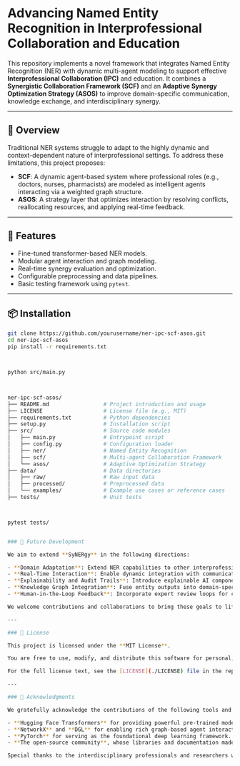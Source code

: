 # Advancing Named Entity Recognition in Interprofessional Collaboration and Education

This repository implements a novel framework that integrates Named Entity Recognition (NER) with dynamic multi-agent modeling to support effective **Interprofessional Collaboration (IPC)** and education. It combines a **Synergistic Collaboration Framework (SCF)** and an **Adaptive Synergy Optimization Strategy (ASOS)** to improve domain-specific communication, knowledge exchange, and interdisciplinary synergy.

---

## 🧠 Overview

Traditional NER systems struggle to adapt to the highly dynamic and context-dependent nature of interprofessional settings. To address these limitations, this project proposes:

- **SCF**: A dynamic agent-based system where professional roles (e.g., doctors, nurses, pharmacists) are modeled as intelligent agents interacting via a weighted graph structure.
- **ASOS**: A strategy layer that optimizes interaction by resolving conflicts, reallocating resources, and applying real-time feedback.

---

## 🔧 Features

- Fine-tuned transformer-based NER models.
- Modular agent interaction and graph modeling.
- Real-time synergy evaluation and optimization.
- Configurable preprocessing and data pipelines.
- Basic testing framework using `pytest`.

---

## 📦 Installation

```bash
git clone https://github.com/yourusername/ner-ipc-scf-asos.git
cd ner-ipc-scf-asos
pip install -r requirements.txt



python src/main.py



ner-ipc-scf-asos/
├── README.md                 # Project introduction and usage
├── LICENSE                   # License file (e.g., MIT)
├── requirements.txt          # Python dependencies
├── setup.py                  # Installation script
├── src/                      # Source code modules
│   ├── main.py               # Entrypoint script
│   ├── config.py             # Configuration loader
│   ├── ner/                  # Named Entity Recognition
│   ├── scf/                  # Multi-agent Collaboration Framework
│   └── asos/                 # Adaptive Optimization Strategy
├── data/                     # Data directories
│   ├── raw/                  # Raw input data
│   ├── processed/            # Preprocessed data
│   └── examples/             # Example use cases or reference cases
├── tests/                    # Unit tests



pytest tests/


### 🔮 Future Development

We aim to extend **SyNERgy** in the following directions:

- **Domain Adaptation**: Extend NER capabilities to other interprofessional contexts such as legal, education, or engineering domains through transfer learning and prompt tuning.
- **Real-Time Interaction**: Enable dynamic integration with communication platforms (e.g., chat systems, EHRs) for live entity tagging and conflict resolution.
- **Explainability and Audit Trails**: Introduce explainable AI components and logging for transparency in agent decisions and optimization strategies.
- **Knowledge Graph Integration**: Fuse entity outputs into domain-specific knowledge graphs to enhance contextual reasoning and long-term collaboration analytics.
- **Human-in-the-Loop Feedback**: Incorporate expert review loops for continuous learning and contextual refinement in evolving professional environments.

We welcome contributions and collaborations to bring these goals to life.

---

### 📄 License

This project is licensed under the **MIT License**.

You are free to use, modify, and distribute this software for personal, academic, or commercial purposes, provided that the original license and copyright are retained.

For the full license text, see the [LICENSE](./LICENSE) file in the repository.

---

### 🙏 Acknowledgments

We gratefully acknowledge the contributions of the following tools and communities:

- **Hugging Face Transformers** for providing powerful pre-trained models for NER.
- **NetworkX** and **DGL** for enabling rich graph-based agent interaction modeling.
- **PyTorch** for serving as the foundational deep learning framework.
- **The open-source community**, whose libraries and documentation made this project possible.

Special thanks to the interdisciplinary professionals and researchers whose collaborative challenges inspired the design of SyNERgy.
